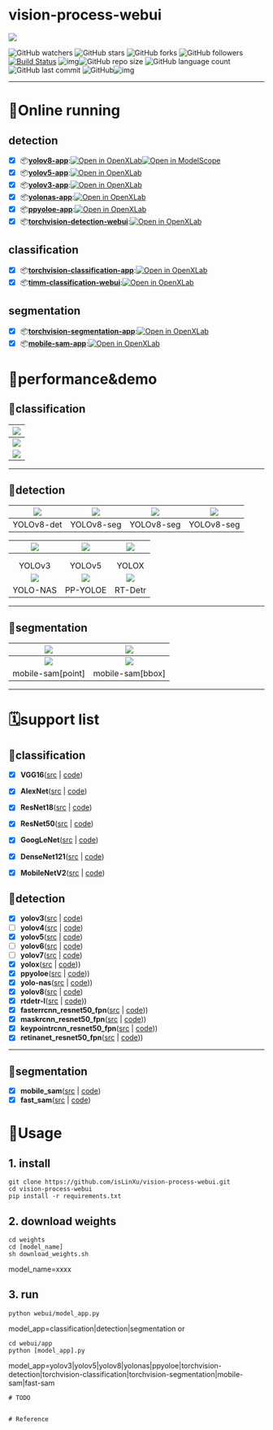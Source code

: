 # vision-process-webui

![](https://user-images.githubusercontent.com/59380685/265589543-e255edad-11a9-4be4-8a8d-870dcd00cc08.png)

![GitHub watchers](https://img.shields.io/github/watchers/isLinXu/vision-process-webui.svg?style=social) ![GitHub stars](https://img.shields.io/github/stars/isLinXu/vision-process-webui.svg?style=social) ![GitHub forks](https://img.shields.io/github/forks/isLinXu/vision-process-webui.svg?style=social) ![GitHub followers](https://img.shields.io/github/followers/isLinXu.svg?style=social)
 [![Build Status](https://img.shields.io/endpoint.svg?url=https%3A%2F%2Factions-badge.atrox.dev%2Fatrox%2Fsync-dotenv%2Fbadge&style=flat)](https://github.com/isLinXu/vision-process-webui)  ![img](https://badgen.net/badge/icon/learning?icon=deepscan&label)![GitHub repo size](https://img.shields.io/github/repo-size/isLinXu/vision-process-webui.svg?style=flat-square) ![GitHub language count](https://img.shields.io/github/languages/count/isLinXu/vision-process-webui)  ![GitHub last commit](https://img.shields.io/github/last-commit/isLinXu/vision-process-webui) ![GitHub](https://img.shields.io/github/license/isLinXu/vision-process-webui.svg?style=flat-square)![img](https://hits.dwyl.com/isLinXu/vision-process-webui.svg)

---

# 🛜Online running
## detection
- [x] 📦[**yolov8-app**]():[![Open in OpenXLab](https://cdn-static.openxlab.org.cn/app-center/openxlab_app.svg)](https://openxlab.org.cn/apps/detail/gatilin/yolov8-webui)[![Open in ModelScope](https://badgen.net/badge/icon/modelscope?icon=deepscan&label)](https://www.modelscope.cn/studios/isLinXu/yolov8-webui/summary)
- [x] 📦[**yolov5-app**]():[![Open in OpenXLab](https://cdn-static.openxlab.org.cn/app-center/openxlab_app.svg)](https://openxlab.org.cn/apps/detail/gatilin/yolov5-webui)
- [x] 📦[**yolov3-app**]():[![Open in OpenXLab](https://cdn-static.openxlab.org.cn/app-center/openxlab_app.svg)](https://openxlab.org.cn/apps/detail/gatilin/yolov3-webui)
- [x] 📦[**yolonas-app**]():[![Open in OpenXLab](https://cdn-static.openxlab.org.cn/app-center/openxlab_app.svg)](https://openxlab.org.cn/apps/detail/gatilin/yolonas-webui)
- [x] 📦[**ppyoloe-app**]():[![Open in OpenXLab](https://cdn-static.openxlab.org.cn/app-center/openxlab_app.svg)](https://openxlab.org.cn/apps/detail/gatilin/ppyoloe_webui)
- [x] 📦[**torchvision-detection-webui**]():[![Open in OpenXLab](https://cdn-static.openxlab.org.cn/app-center/openxlab_app.svg)](https://openxlab.org.cn/apps/detail/gatilin/torchvision-detection-webui)
## classification
- [x] 📦[**torchvision-classification-app**]():[![Open in OpenXLab](https://cdn-static.openxlab.org.cn/app-center/openxlab_app.svg)](https://openxlab.org.cn/apps/detail/gatilin/torchvision-classification-webui#build-configuration)
- [x] 📦[**timm-classification-webui**]():[![Open in OpenXLab](https://cdn-static.openxlab.org.cn/app-center/openxlab_app.svg)](https://openxlab.org.cn/apps/detail/gatilin/timm-classification-webui)
## segmentation
- [x] 📦[**torchvision-segmentation-app**]():[![Open in OpenXLab](https://cdn-static.openxlab.org.cn/app-center/openxlab_app.svg)](https://openxlab.org.cn/apps/detail/gatilin/torchvision-segmention-webui)
- [x] 📦[**mobile-sam-app**]():[![Open in OpenXLab](https://cdn-static.openxlab.org.cn/app-center/openxlab_app.svg)](https://openxlab.org.cn/apps/detail/gatilin/mobile-sam-webui)

# 🧙performance&demo

## 🔨classification
| ![](https://user-images.githubusercontent.com/59380685/265667039-ce3f2122-4317-4c57-9bab-9ebc792ca23b.png) |
| ------------------------------------------------------------ |
| ![](https://user-images.githubusercontent.com/59380685/265667095-6a0d4513-cb21-42ff-b77c-723da474d0fe.png) |
| ![](https://user-images.githubusercontent.com/59380685/265667360-20438bef-91ee-4847-a5e2-16ef4e658935.png) |

---


## 🔨detection
| ![](https://user-images.githubusercontent.com/59380685/265492490-9353cd87-052d-4dcb-9115-afb7954c00dd.png) | ![](https://user-images.githubusercontent.com/59380685/265493664-939d5c5f-f571-4a84-b6e9-6193f4613f37.png) | ![](https://user-images.githubusercontent.com/59380685/265493715-e920d82e-c85d-43e1-a7ae-c0a706c0bb95.png) | ![](https://user-images.githubusercontent.com/59380685/265493821-19954089-befb-4cec-baac-688427a84589.png) |
| :----------------------------------------------------------: | :----------------------------------------------------------: | :----------------------------------------------------------: | :----------------------------------------------------------: |
|                          YOLOv8-det                          |                          YOLOv8-seg                          |                          YOLOv8-seg                          |                          YOLOv8-seg                          |



| ![](https://user-images.githubusercontent.com/59380685/265312963-41d535a2-f920-443e-a048-6428983fac46.png) | ![](https://user-images.githubusercontent.com/59380685/265313403-9e4937bc-a497-4806-ab9c-99a3b864f2d9.png) | ![](https://user-images.githubusercontent.com/59380685/265313486-6a3785ee-0202-4a4f-9816-23dbb0a3588c.png) |
|:----------------------------------------------------------------------------------------------------------:|:----------------------------------------------------------------------------------------------------------:|:----------------------------------------------------------------------------------------------------------:|
|                                                                                                            |                                                                                                            |                                                                                                            |
|                                                                                                            |                                                                                                            |                                                                                                            |
|                                                   YOLOv3                                                   |                                                   YOLOv5                                                   |                                                   YOLOX                                                    |
| ![](https://user-images.githubusercontent.com/59380685/265494398-e053e543-11ec-4fc7-81ad-32bb97983fc0.png) | ![](https://user-images.githubusercontent.com/59380685/265494778-5262fb37-40f2-46df-b31e-089775d9223c.png) | ![](https://user-images.githubusercontent.com/59380685/265507024-baa0f476-4800-4bba-9129-5e2744468495.png) |
|                                                  YOLO-NAS                                                  |                                                  PP-YOLOE                                                  |                                                  RT-Detr                                                   |

---

## 🔨segmentation
| ![](https://user-images.githubusercontent.com/59380685/265508535-ce1820d2-e161-4ddf-bd7a-70c5306ee5d5.png) | ![](https://user-images.githubusercontent.com/59380685/265508607-9c07e74c-a083-4df7-bd31-38d1bb402b25.png) |
| :----------------------------------------------------------: | :----------------------------------------------------------: |
| ![](https://user-images.githubusercontent.com/59380685/265508557-bc5baa23-f5a0-408e-88b6-c112f9891dd8.png) | ![](https://user-images.githubusercontent.com/59380685/265508693-189b0990-149a-4fe6-bada-bb8ae7c09042.png) |
|                      mobile-sam[point]                       |                                mobile-sam[bbox]                              |

---

# 🗓support list

## 🔨classification
- [x] **VGG16**([src](https://arxiv.org/abs/1409.1556) | [code](webui/cls/torchvision_cls_ui.py))
- [x] **AlexNet**([src](https://arxiv.org/abs/1404.5997) | [code](webui/cls/torchvision_cls_ui.py))
- [x] **ResNet18**([src](https://arxiv.org/abs/1512.03385) | [code](webui/cls/torchvision_cls_ui.py))
- [x] **ResNet50**([src](https://arxiv.org/abs/1512.03385) | [code](webui/cls/torchvision_cls_ui.py))
- [x] **GoogLeNet**([src](https://arxiv.org/abs/1409.4842) | [code](webui/cls/torchvision_cls_ui.py))
- [x] **DenseNet121**([src](https://arxiv.org/abs/1608.06993) | [code](webui/cls/torchvision_cls_ui.py))
- [x] **MobileNetV2**([src](https://arxiv.org/abs/1801.04381) | [code](webui/cls/torchvision_cls_ui.py))


## 🔨detection
- [x] **yolov3**([src](https://docs.ultralytics.com/models/yolov3/) | [code](webui/det/yolov3_ui.py))
- [ ] **yolov4**([src](https://docs.ultralytics.com/models/yolov4/) | [code](webui/det/yolov4_ui.py))
- [x] **yolov5**([src](https://docs.ultralytics.com/models/yolov5/) | [code](webui/det/yolov5_ui.py))
- [ ] **yolov6**([src](https://docs.ultralytics.com/models/yolov6/) | [code](webui/det/yolov6_ui.py))
- [ ] **yolov7**([src](https://docs.ultralytics.com/models/yolov7/) | [code](webui/det/yolov7_ui.py))
- [x] **yolox**([src](https://github.com/Deci-AI/super-gradients/blob/master/src/super_gradients/training/models/detection_models/yolox.py) | [code](webui/det/yolox_ui.py)))
- [x] **ppyoloe**([src](https://github.com/Deci-AI/super-gradients/tree/master/src/super_gradients/training/models/detection_models/pp_yolo_e) | [code](webui/det/ppyoloe_ui.py)))
- [x] **yolo-nas**([src](https://github.com/Deci-AI/super-gradients/blob/master/YOLONAS.md) | [code](webui/det/yolonas_ui.py)))
- [x] **yolov8**([src](https://docs.ultralytics.com/models/yolov8/) | [code](webui/det/yolov8_ui.py))
- [x] **rtdetr-l**([src](https://docs.ultralytics.com/models/rtdetr/) | [code](webui/det/rt_detr_ui.py)))
- [x] **fasterrcnn_resnet50_fpn**([src]() | [code](webui/det/torchvision_det_ui.py)))
- [x] **maskrcnn_resnet50_fpn**([src]() | [code](webui/det/torchvision_det_ui.py)))
- [x] **keypointrcnn_resnet50_fpn**([src]() | [code](webui/det/torchvision_det_ui.py)))
- [x] **retinanet_resnet50_fpn**([src]() | [code](webui/det/torchvision_det_ui.py)))
---

## 🔨segmentation

- [x] **mobile_sam**([src](https://docs.ultralytics.com/models/mobile-sam/) | [code](webui/seg/mobilesam_ui.py))
- [x] **fast_sam**([src](https://docs.ultralytics.com/models/fast-sam/) | [code](webui/seg/fastsam_ui.py))

# 📖Usage
## 1. install
```shell
git clone https://github.com/isLinXu/vision-process-webui.git
cd vision-process-webui
pip install -r requirements.txt
```

## 2. download weights
```shell
cd weights
cd [model_name]
sh download_weights.sh
```
model_name=xxxx


## 3. run
```shell
python webui/model_app.py
```
model_app=classification|detection|segmentation
or

```shell
cd webui/app
python [model_app].py
```
model_app=yolov3|yolov5|yolov8|yolonas|ppyoloe|torchvision-detection|torchvision-classification|torchvision-segmentation|mobile-sam|fast-sam

```
# TODO


# Reference
